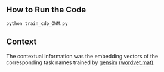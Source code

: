 
## How to Run the Code

```
python train_cdp_OWM.py
```

## Context
The contextual information was the embedding vectors of the corresponding task names trained by [gensim](https://radimrehurek.com/gensim/)  ([wordvet.mat](https://github.com/beijixiong3510/OWM/blob/master/celebA/celebA_PFC/wordvet.mat)).

